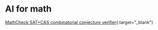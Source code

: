 # AI for math

[MathCheck SAT+CAS combinatorial conjecture verifier](https://uwaterloo.ca/mathcheck/){:target="_blank"}
